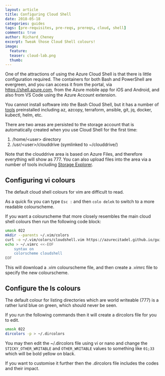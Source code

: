 ```yaml
---
layout: article
title: Configuring Cloud Shell
date: 2018-05-18
categories: guides
tags: [pre-requisites, pre-reqs, prereqs, cloud, shell]
comments: true
author: Richard_Cheney
excerpt: Tweak those Cloud Shell colours!
image:
  feature: 
  teaser: cloud-lab.png
  thumb: 
---
```


One of the attractions of using the Azure Cloud Shell is that there is little configuration required.  The containers for both Bash and PowerShell are evergreen, and you can access it from the portal, via <https://shell.azure.com>, from the Azure mobile app for iOS and Android, and also from VS Code using the Azure Account extension.

You cannot install software into the Bash Cloud Shell, but it has a number of [tools](https://docs.microsoft.com/en-gb/azure/cloud-shell/features#tools) preinstalled including az, azcopy, terraform, ansible, git, jq, docker, kubectl, helm, etc.

There are two areas are persisted to the storage account that is automatically created when you use Cloud Shell for the first time:

1. /home/\<user> directory
2. /usr/\<user>/clouddrive (symlinked to ~/clouddrive/)

Note that the clouddrive area is based on Azure Files, and therefore everything will show as 777.  You can also upload files into the area via a number of tools including [Storage Explorer](https://azure.microsoft.com/en-gb/features/storage-explorer/).

## Configuring vi colours

The default cloud shell colours for vim are difficult to read.

As a quick fix you can type `Esc :` and then `colo delek` to switch to a more readable colourscheme.

If you want a colourscheme that more closely resembles the main cloud shell colours then run the following code block:

```bash
umask 022
mkdir --parents ~/.vim/colors
curl -o ~/.vim/colors/cloudshell.vim https://azurecitadel.github.io/guides/cloudshell/cloudshell.vim
echo > ~/.vimrc <<-EOF
    syntax on
    colorscheme cloudshell
EOF
```

This will download a .vim colourscheme file, and then create a .vimrc file to specify the new colourscheme.

## Configure the ls colours

The default colour for listing directories which are world writeable (777) is a rather lurid blue on green, which should never be seen.

If you run the following commands then it will create a dircolors file for you to edit.

```bash
umask 022
dircolors -p > ~/.dircolors
```

You may then edit the ~/.dircolors file using vi or nano and change the `STICKY_OTHER_WRITABLE` and `OTHER_WRITABLE` values to something like `01;33` which will be bold yellow on black.

If you want to customise it further then the .dircolors file includes the codes and their impact.